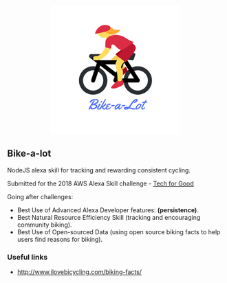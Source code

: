 <p align="center">
    <img src="./assets/bike_logo.png" width="300"/>
</p>

Bike-a-lot
---
NodeJS alexa skill for tracking and rewarding consistent cycling.

Submitted for the 2018 AWS Alexa Skill challenge - <a href="https://alexatechforgood.devpost.com/">Tech for Good</a>

Going after challenges:
* Best Use of Advanced Alexa Developer features: <b>(persistence)</b>.
* Best Natural Resource Efficiency Skill (tracking and encouraging community biking).
* Best Use of Open-sourced Data (using open source biking facts to help users find reasons for biking).


### Useful links
* http://www.ilovebicycling.com/biking-facts/